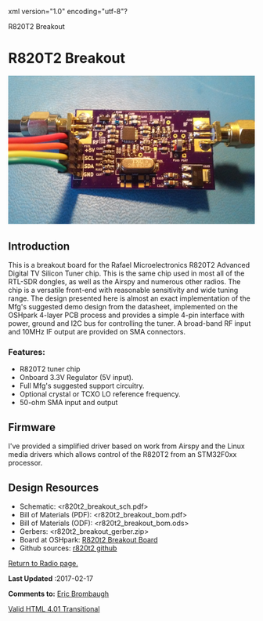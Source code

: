 xml version="1.0" encoding="utf-8"?



R820T2 Breakout



# R820T2 Breakout



![R820T2 Breakout Assembled](./r820t2_breakout_assembled.jpg)


## Introduction


This is a breakout board for the Rafael Microelectronics R820T2 Advanced
Digital TV Silicon Tuner chip. This is the same chip used in most all of the
RTL-SDR dongles, as well as the Airspy and numerous other radios. The chip
is a versatile front-end with reasonable sensitivity and wide tuning range.
The design presented here is almost an exact implementation of the Mfg's
suggested demo design from the datasheet, implemented on the OSHpark 4-layer
PCB process and provides a simple 4-pin interface with power, ground and I2C
bus for controlling the tuner. A broad-band RF input and 10MHz IF output are
provided on SMA connectors.

### Features:


* R820T2 tuner chip
* Onboard 3.3V Regulator (5V input).
* Full Mfg's suggested support circuitry.
* Optional crystal or TCXO LO reference frequency.
* 50-ohm SMA input and output


## Firmware


I've provided a simplified driver based on work from Airspy and the Linux
media drivers which allows control of the R820T2 from an STM32F0xx processor.

## Design Resources
* Schematic: <r820t2_breakout_sch.pdf>
* Bill of Materials (PDF): <r820t2_breakout_bom.pdf>
* Bill of Materials (ODF): <r820t2_breakout_bom.ods>
* Gerbers: <r820t2_breakout_gerber.zip>
* Board at OSHpark: [R820t2 Breakout Board](https://oshpark.com/shared_projects/woujCstn)
* Github sources: [r820t2 github](https://github.com/emeb/r820t2)


[Return to Radio page.](../index.html)

**Last Updated**
:2017-02-17

**Comments to:**
[Eric Brombaugh](mailto:ebrombaugh1@cox.net)

[Valid HTML 4.01 Transitional](http://validator.w3.org/check?uri=referer)


